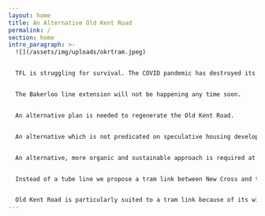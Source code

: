 ```yaml
---
layout: home
title: An Alternative Old Kent Road
permalink: /
section: home
intro_paragraph: >-
  ![](/assets/img/uploads/okrtram.jpeg)


  TFL is struggling for survival. The COVID pandemic has destroyed its business model and forced it to rely on government handouts for its day-to-day survival.


  The Bakerloo line extension will not be happening any time soon.


  An alternative plan is needed to regenerate the Old Kent Road.


  An alternative which is not predicated on speculative housing developments for overseas investors and which ends up displacing the existing low-income community as a result of rising rents.


  An alternative, more organic and sustainable approach is required at lower cost and with much less disruption.


  Instead of a tube line we propose a tram link between New Cross and the Elephant and Castle.


  Old Kent Road is particularly suited to a tram link because of its width and lack of bends.
---
```

